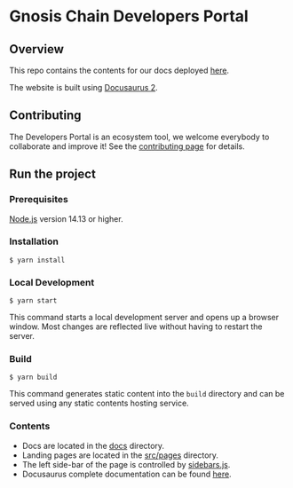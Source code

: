 # Gnosis Chain Developers Portal

## Overview
This repo contains the contents for our docs deployed [here](https://developers.gnosischain.com).

The website is built using [Docusaurus 2](https://docusaurus.io/).


## Contributing

The Developers Portal is an ecosystem tool, we welcome everybody to collaborate and improve it! See the [contributing page](CONTRIBUTING.md) for details.

## Run the project

### Prerequisites

[Node.js](https://nodejs.org/en/download/) version 14.13 or higher.  

### Installation

```
$ yarn install
```

### Local Development

```
$ yarn start
```

This command starts a local development server and opens up a browser window. Most changes are reflected live without having to restart the server.

### Build

```
$ yarn build
```

This command generates static content into the `build` directory and can be served using any static contents hosting service.

### Contents
* Docs are located in the [docs](docs) directory.
* Landing pages are located in the [src/pages](src/pages) directory.
* The left side-bar of the page is controlled by [sidebars.js](sidebars.js).
* Docusaurus complete documentation can be found [here](https://docusaurus.io/docs).